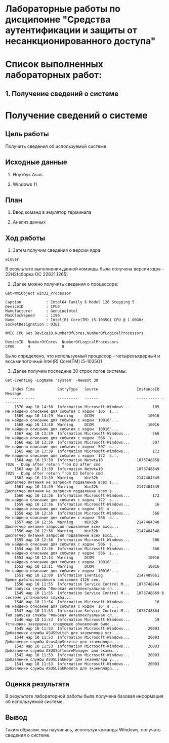 # Лабораторные работы по дисципоине "Средства аутентификации и защиты от несанкционированного доступа"

# Список выполненных лабораторных работ:

## 1. Получение сведений о системе
# Получение сведений о системе

## Цель работы

Получить сведения об используемой системе

## Исходные данные

1. Ноутбук Asus

2. Windows 11

## План

1. Ввод команд в эмулятор терминала

2. Анализ данных

## Ход работы

1. Затем получим сведения о версии ядра:

```
winver
```

В результате выполнения данной команды была получена версия ядра - 22H2(сборка ОС 22621.1265)

2. Далее можно получить сведения о процессоре:

```
Get-WmiObject win32_Processor

Caption           : Intel64 Family 6 Model 126 Stepping 5
DeviceID          : CPU0
Manufacturer      : GenuineIntel
MaxClockSpeed     : 1190
Name              : Intel(R) Core(TM) i5-1035G1 CPU @ 1.00GHz
SocketDesignation : U3E1

WMIC CPU Get DeviceID,NumberOfCores,NumberOfLogicalProcessors

DeviceID  NumberOfCores  NumberOfLogicalProcessors
CPU0      4              8
```
Было определено, что используемый процессор - четырехъядерный и восьмипоточный Intel(R) Core(TM) i5-1035G1

3. Далее получим последние 30 строк логов системы:

```
Get-EventLog -LogName 'system' -Newest 30

   Index Time          EntryType   Source                 InstanceID Message
   ----- ----          ---------   ------                 ---------- -------
    1570 мар 10 14:30  Information Microsoft-Windows...          105 Не найдено описание для события с кодом '105' в...
    1569 мар 10 14:19  Warning     DCOM                        10016 Не найдено описание для события с кодом '10016'...
    1568 мар 10 13:40  Warning     DCOM                        10016 Не найдено описание для события с кодом '10016'...
    1567 мар 10 13:39  Information Microsoft-Windows...          566 Не найдено описание для события с кодом '566' в...
    1566 мар 10 13:39  Information Microsoft-Windows...          507 Не найдено описание для события с кодом '507' в...
    1565 мар 10 13:39  Information Microsoft-Windows...          172 Не найдено описание для события с кодом '172' в...
    1564 мар 10 13:39  Information Netwtw10               1073748850 7026 - Dump after return from D3 after cmd
    1563 мар 10 13:39  Information Netwtw10               1073748849 7025 - Dump after return from D3 before cmd
    1562 мар 10 13:39  Warning     Win32k                 2147484349 Диспетчер питания не запросил подавление всех в...
    1561 мар 10 13:39  Warning     Win32k                 2147484349 Диспетчер питания не запросил подавление всех в...
    1560 мар 10 12:36  Information Microsoft-Windows...          172 Не найдено описание для события с кодом '172' в...
    1559 мар 10 12:36  Information Microsoft-Windows...           16 Не найдено описание для события с кодом '16' в ...
    1558 мар 10 12:36  Information Microsoft-Windows...          566 Не найдено описание для события с кодом '566' в...
    1557 мар 10 12:36  Warning     Win32k                 2147484348 Диспетчер питания запросил подавление всех вход...
    1556 мар 10 12:36  Warning     Win32k                 2147484348 Диспетчер питания запросил подавление всех вход...
    1555 мар 10 12:36  Information Microsoft-Windows...          506 Не найдено описание для события с кодом '506' в...
    1554 мар 10 12:36  Information Microsoft-Windows...          566 Не найдено описание для события с кодом '566' в...
    1553 мар 10 12:13  Warning     DCOM                        10016 Не найдено описание для события с кодом '10016'...
    1552 мар 10 12:11  Warning     DCOM                        10016 Не найдено описание для события с кодом '10016'...
    1551 мар 10 12:00  Information EventLog               2147489661 Время работоспособного состояния 4126 сек.
    1550 мар 10 11:55  Information Service Control M...   1073748864 Тип запуска службы "Фоновая интеллектуальная сл...
    1549 мар 10 11:55  Information Service Control M...   1073748869 В системе установлена служба....
    1548 мар 10 11:54  Information Microsoft-Windows...           16 Не найдено описание для события с кодом '16' в ...
    1547 мар 10 11:53  Information Service Control M...   1073748864 Тип запуска службы "Фоновая интеллектуальная сл...
    1546 мар 10 11:53  Information Microsoft-Windows...           19 Установка завершена: следующее обновление было ...
    1545 мар 10 11:53  Information Microsoft-Windows...        20003 Добавление службы ASUSSwitch для экземпляра уст...
    1544 мар 10 11:53  Information Microsoft-Windows...        20003 Добавление службы AsusAppService для экземпляра...
    1543 мар 10 11:53  Information Microsoft-Windows...        20003 Добавление службы ASUSSoftwareManager для экзем...
    1542 мар 10 11:53  Information Microsoft-Windows...        20003 Добавление службы ASUSLinkNear для экземпляра у...
    1541 мар 10 11:53  Information Microsoft-Windows...        20003 Добавление службы ASUSLinkRemote для экземпляра...
```

## Оценка результата

В результате лабораторной работы была получена базовая информация об используемой системе.

## Вывод

Таким образом. мы научились, используя команды Windows, получать сведения о системе.
